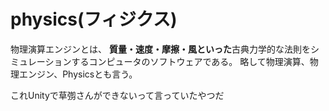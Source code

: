 # physics(フィジクス)

物理演算エンジンとは、
**質量・速度・摩擦・風といった**古典力学的な法則をシミュレーションするコンピュータのソフトウェアである。
略して物理演算、物理エンジン、Physicsとも言う。

これUnityで草彅さんができないって言っていたやつだ
